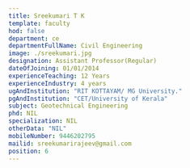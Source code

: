 ```yaml
---
title: Sreekumari T K
template: faculty
hod: false
department: ce
departmentFullName: Civil Engineering
image: ./sreekumari.jpg
designation: Assistant Professor(Regular)
dateOfJoining: 01/01/2014
experienceTeaching: 12 Years
experienceIndustry: 4 years
ugAndInstitution: "RIT KOTTAYAM/ MG University."
pgAndInstitution: "CET/University of Kerala"
subject: Geotechnical Engineering
phd: NIL
specialization: NIL
otherData: "NIL"
mobileNumber: 9446202795
mailid: sreekumarirajeev@gmail.com
position: 6
---
```

